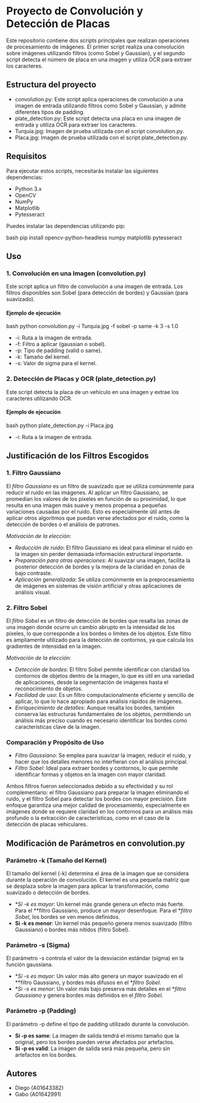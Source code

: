 # Proyecto de Convolución y Detección de Placas

Este repositorio contiene dos scripts principales que realizan operaciones de procesamiento de imágenes. El primer script realiza una convolución sobre imágenes utilizando filtros (como Sobel y Gaussian), y el segundo script detecta el número de placa en una imagen y utiliza OCR para extraer los caracteres.

## Estructura del proyecto

- convolution.py: Este script aplica operaciones de convolución a una imagen de entrada utilizando filtros como Sobel y Gaussian, y admite diferentes tipos de padding.
- plate_detection.py: Este script detecta una placa en una imagen de entrada y utiliza OCR para extraer los caracteres.
- Turquia.jpg: Imagen de prueba utilizada con el script convolution.py.
- Placa.jpg: Imagen de prueba utilizada con el script plate_detection.py.

## Requisitos

Para ejecutar estos scripts, necesitarás instalar las siguientes dependencias:

- Python 3.x
- OpenCV
- NumPy
- Matplotlib
- Pytesseract

Puedes instalar las dependencias utilizando pip:

bash
pip install opencv-python-headless numpy matplotlib pytesseract


## Uso

### 1. Convolución en una Imagen (convolution.py)

Este script aplica un filtro de convolución a una imagen de entrada. Los filtros disponibles son Sobel (para detección de bordes) y Gaussian (para suavizado).

#### Ejemplo de ejecución

bash
python convolution.py -i Turquia.jpg -f sobel -p same -k 3 -s 1.0


- -i: Ruta a la imagen de entrada.
- -f: Filtro a aplicar (gaussian o sobel).
- -p: Tipo de padding (valid o same).
- -k: Tamaño del kernel.
- -s: Valor de sigma para el kernel.

### 2. Detección de Placas y OCR (plate_detection.py)

Este script detecta la placa de un vehículo en una imagen y extrae los caracteres utilizando OCR.

#### Ejemplo de ejecución

bash
python plate_detection.py -i Placa.jpg


- -i: Ruta a la imagen de entrada.

## Justificación de los Filtros Escogidos

### 1. Filtro Gaussiano
El *filtro Gaussiano* es un filtro de suavizado que se utiliza comúnmente para reducir el ruido en las imágenes. Al aplicar un filtro Gaussiano, se promedian los valores de los píxeles en función de su proximidad, lo que resulta en una imagen más suave y menos propensa a pequeñas variaciones causadas por el ruido. Esto es especialmente útil antes de aplicar otros algoritmos que puedan verse afectados por el ruido, como la detección de bordes o el análisis de patrones.

*Motivación de la elección*:
- *Reducción de ruido*: El filtro Gaussiano es ideal para eliminar el ruido en la imagen sin perder demasiada información estructural importante.
- *Preparación para otras operaciones*: Al suavizar una imagen, facilita la posterior detección de bordes y la mejora de la claridad en zonas de bajo contraste.
- *Aplicación generalizada*: Se utiliza comúnmente en la preprocesamiento de imágenes en sistemas de visión artificial y otras aplicaciones de análisis visual.

### 2. Filtro Sobel
El *filtro Sobel* es un filtro de detección de bordes que resalta las zonas de una imagen donde ocurre un cambio abrupto en la intensidad de los píxeles, lo que corresponde a los bordes o límites de los objetos. Este filtro es ampliamente utilizado para la detección de contornos, ya que calcula los gradientes de intensidad en la imagen.

*Motivación de la elección*:
- *Detección de bordes*: El filtro Sobel permite identificar con claridad los contornos de objetos dentro de la imagen, lo que es útil en una variedad de aplicaciones, desde la segmentación de imágenes hasta el reconocimiento de objetos.
- *Facilidad de uso*: Es un filtro computacionalmente eficiente y sencillo de aplicar, lo que lo hace apropiado para análisis rápidos de imágenes.
- *Enriquecimiento de detalles*: Aunque resalta los bordes, también conserva las estructuras fundamentales de los objetos, permitiendo un análisis más preciso cuando es necesario identificar los bordes como características clave de la imagen.

### Comparación y Propósito de Uso

- *Filtro Gaussiano*: Se emplea para suavizar la imagen, reducir el ruido, y hacer que los detalles menores no interfieran con el análisis principal.
- *Filtro Sobel*: Ideal para extraer bordes y contornos, lo que permite identificar formas y objetos en la imagen con mayor claridad.

Ambos filtros fueron seleccionados debido a su efectividad y su rol complementario: el filtro Gaussiano para preparar la imagen eliminando el ruido, y el filtro Sobel para detectar los bordes con mayor precisión. Este enfoque garantiza una mejor calidad de procesamiento, especialmente en imágenes donde se requiere claridad en los contornos para un análisis más profundo o la extracción de características, como en el caso de la detección de placas vehiculares. 

## Modificación de Parámetros en convolution.py

### Parámetro -k (Tamaño del Kernel)

El tamaño del kernel (-k) determina el área de la imagen que se considera durante la operación de convolución. El kernel es una pequeña matriz que se desplaza sobre la imagen para aplicar la transformación, como suavizado o detección de bordes.

- **Si -k es mayor*: Un kernel más grande genera un efecto más fuerte. Para el **filtro Gaussiano, produce un mayor desenfoque. Para el **filtro Sobel*, los bordes se ven menos definidos.
- **Si -k es menor**: Un kernel más pequeño genera menos suavizado (filtro Gaussiano) o bordes más nítidos (filtro Sobel).

### Parámetro -s (Sigma)

El parámetro -s controla el valor de la desviación estándar (sigma) en la función gaussiana.

- **Si -s es mayor*: Un valor más alto genera un mayor suavizado en el **filtro Gaussiano, y bordes más difusos en el **filtro Sobel*.
- **Si -s es menor*: Un valor más bajo preserva más detalles en el **filtro Gaussiano* y genera bordes más definidos en el *filtro Sobel*.

### Parámetro -p (Padding)

El parámetro -p define el tipo de padding utilizado durante la convolución.

- **Si -p es same**: La imagen de salida tendrá el mismo tamaño que la original, pero los bordes pueden verse afectados por artefactos.
- **Si -p es valid**: La imagen de salida será más pequeña, pero sin artefactos en los bordes.

## Autores

- Diego (A01643382)
- Gabo (A01642991)